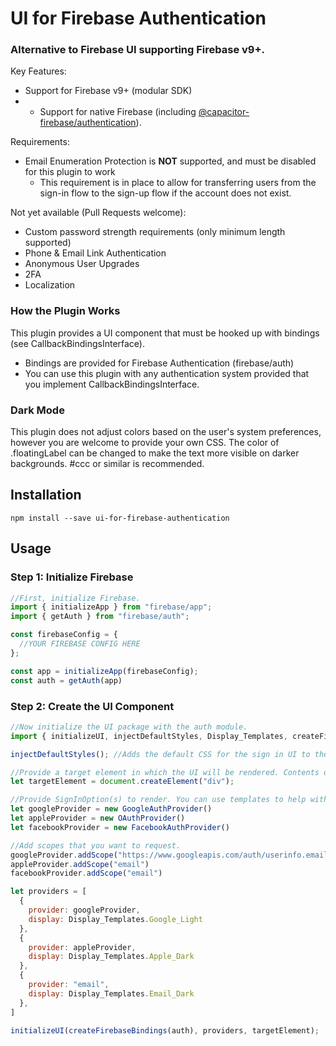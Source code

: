 # UI for Firebase Authentication

### Alternative to Firebase UI supporting Firebase v9+. 

Key Features:
- Support for Firebase v9+ (modular SDK)
- - Support for native Firebase (including [@capacitor-firebase/authentication](https://www.npmjs.com/package/@capacitor-firebase/authentication)).

Requirements:
- Email Enumeration Protection is **NOT** supported, and must be disabled for this plugin to work
  - This requirement is in place to allow for transferring users from the sign-in flow to the sign-up flow if the account does not exist. 


Not yet available (Pull Requests welcome):
- Custom password strength requirements (only minimum length supported)
- Phone & Email Link Authentication
- Anonymous User Upgrades
- 2FA
- Localization


### How the Plugin Works

This plugin provides a UI component that must be hooked up with bindings (see CallbackBindingsInterface).
- Bindings are provided for Firebase Authentication (firebase/auth)
- You can use this plugin with any authentication system provided that you implement CallbackBindingsInterface.


### Dark Mode

This plugin does not adjust colors based on the user's system preferences, however you are welcome to provide your own CSS. 
The color of .floatingLabel can be changed to make the text more visible on darker backgrounds. #ccc or similar is recommended. 



## Installation

```npm install --save ui-for-firebase-authentication```

## Usage

### Step 1: Initialize Firebase
```javascript
//First, initialize Firebase.
import { initializeApp } from "firebase/app";
import { getAuth } from "firebase/auth";

const firebaseConfig = {
  //YOUR FIREBASE CONFIG HERE
};

const app = initializeApp(firebaseConfig);
const auth = getAuth(app)
```

### Step 2: Create the UI Component
```javascript
//Now initialize the UI package with the auth module. 
import { initializeUI, injectDefaultStyles, Display_Templates, createFirebaseBindings } from "ui-for-firebase-authentication";

injectDefaultStyles(); //Adds the default CSS for the sign in UI to the document. This uses CSSStyleSheet so will not violate CSP. 

//Provide a target element in which the UI will be rendered. Contents of the target element may be cleared. 
let targetElement = document.createElement("div");

//Provide SignInOption(s) to render. You can use templates to help with this. 
let googleProvider = new GoogleAuthProvider()
let appleProvider = new OAuthProvider()
let facebookProvider = new FacebookAuthProvider()

//Add scopes that you want to request. 
googleProvider.addScope("https://www.googleapis.com/auth/userinfo.email")
appleProvider.addScope("email")
facebookProvider.addScope("email")

let providers = [
  {
    provider: googleProvider,
    display: Display_Templates.Google_Light
  },
  {
    provider: appleProvider,
    display: Display_Templates.Apple_Dark
  },
  {
    provider: "email",
    display: Display_Templates.Email_Dark
  },
]

initializeUI(createFirebaseBindings(auth), providers, targetElement);
```

